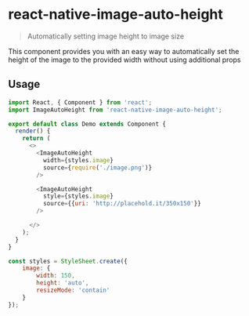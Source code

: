 # react-native-image-auto-height
> Automatically setting image height to image size

This component provides you with an easy way to automatically set the height of the image to the provided width without using additional props

## Usage

```js
import React, { Component } from 'react';
import ImageAutoHeight from 'react-native-image-auto-height';

export default class Demo extends Component {
  render() {
    return (
      <>
        <ImageAutoHeight
          width={styles.image}
          source={require('./image.png')}
        />

        <ImageAutoHeight
          style={styles.image}
          source={{uri: 'http://placehold.it/350x150'}}
        />

      </>
    );
  }
}

const styles = StyleSheet.create({
    image: {
        width: 150,
        height: 'auto',
        resizeMode: 'contain'
    }
});
```